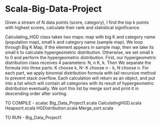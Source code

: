 # Scala-Big-Data-Project
Given a stream of N data points (score, category), I find the top k points with highest scores, calculate their rank and statistical significance. 

Calculating_HGD class takes two maps: map with big K and category name (population map), small k and category name (sample map).
We loop through Big K Map, if the element appears in sample map, then we take its small k to calculate hypergeometric distribution. Otherwise, we set small k to 0 and perform the hypergeometric distribution.
First, our hypergeometric distribution class receives 4 parameters: N, n K, k. 
Then We separate the formula into three parts: K choose k, N- K choose n - k, N choose n.
For each part, we apply binomial distribution formula with tail recursive method to prevent stack overflow.
Each calculation will return as an object, and put into a list which will contain all categories with its result of hypergeometric distribution eventually.
We sort this list by merge sort and print it in descending order after sorting.


TO COMPILE - scalac Big_Data_Project1.scala CalculatingHGD.scala Heapsort.scala HGDistribution.scala Merge_sort.scala

TO RUN - Big_Data_Project1
